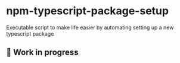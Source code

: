 # npm-typescript-package-setup
Executable script to make life easier by automating setting up a new typescript package


## :construction: Work in progress
